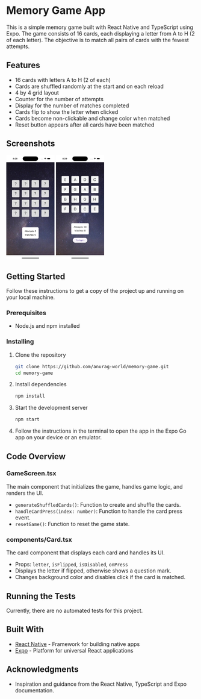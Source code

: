 # Memory Game App

This is a simple memory game built with React Native and TypeScript using Expo. The game consists of 16 cards, each displaying a letter from A to H (2 of each letter). The objective is to match all pairs of cards with the fewest attempts.

## Features

- 16 cards with letters A to H (2 of each)
- Cards are shuffled randomly at the start and on each reload
- 4 by 4 grid layout
- Counter for the number of attempts
- Display for the number of matches completed
- Cards flip to show the letter when clicked
- Cards become non-clickable and change color when matched
- Reset button appears after all cards have been matched

## Screenshots

<img src="assets/screenshots/Screenshot_01.png" width="128"/>
<img src="assets/screenshots/Screenshot_02.png" width="128"/>

## Getting Started

Follow these instructions to get a copy of the project up and running on your local machine.

### Prerequisites

- Node.js and npm installed

### Installing

1. Clone the repository

   ```sh
   git clone https://github.com/anurag-world/memory-game.git
   cd memory-game
   ```

2. Install dependencies

   ```sh
   npm install
   ```

3. Start the development server

   ```sh
   npm start
   ```

4. Follow the instructions in the terminal to open the app in the Expo Go app on your device or an emulator.

## Code Overview

### GameScreen.tsx

The main component that initializes the game, handles game logic, and renders the UI.

- `generateShuffledCards()`: Function to create and shuffle the cards.
- `handleCardPress(index: number)`: Function to handle the card press event.
- `resetGame()`: Function to reset the game state.

### components/Card.tsx

The card component that displays each card and handles its UI.

- Props: `letter`, `isFlipped`, `isDisabled`, `onPress`
- Displays the letter if flipped, otherwise shows a question mark.
- Changes background color and disables click if the card is matched.

## Running the Tests

Currently, there are no automated tests for this project.

## Built With

- [React Native](https://reactnative.dev/) - Framework for building native apps
- [Expo](https://expo.dev/) - Platform for universal React applications

## Acknowledgments

- Inspiration and guidance from the React Native, TypeScript and Expo documentation.
